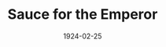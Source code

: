---
title: Sauce for the Emperor
date: 1924-02-25
closing_date:
layout: productions
featured_image: 
image_caption:
image_credit:
playbill:
category:
Theatre: Theatre Jacksonville
cast:
  Donor: Carl Bohenberger
  Io: Charles Cruikshank
  Tritor: Charles Johnston
  Octavia: Lucile Westerfield
  Paula: Martha Brotherton
  Adora: Olive Rosenquist
  Tricanthus: Robert Barker
  Macronius: Robert L. Hutchinson
  Nero: Wade Morrow
crew:
  Director: Harrison Gibbs Prentice
  Stage Setting: Mrs. Strawn Perry
orchestra:
external_links:
---